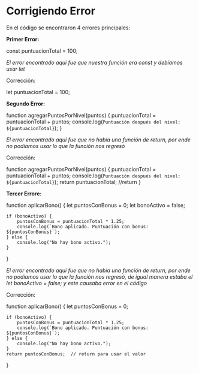 # Corrigiendo Error

En el código se encontraron 4 errores principales:

**Primer Error:**

const puntuacionTotal = 100;

*El error encontrado aquí fue que nuestra función era const y debíamos usar let*

Corrección:

let puntuacionTotal = 100; 

**Segundo Error:**

function agregarPuntosPorNivel(puntos) {
    puntuacionTotal = puntuacionTotal + puntos;
    console.log(`Puntuación después del nivel: ${puntuacionTotal}`);
}

*El error encontrado aquí fue que no había una función de return, por ende no podíamos usar lo que la función nos regresó*

Corrección:

function agregarPuntosPorNivel(puntos) {
    puntuacionTotal = puntuacionTotal + puntos;
    console.log(`Puntuación después del nivel: ${puntuacionTotal}`);
    return puntuacionTotal; //return
}


**Tercer Errore:**

function aplicarBono() {
    let puntosConBonus = 0;
    let bonoActivo = false;
    
    if (bonoActivo) {
        puntosConBonus = puntuacionTotal * 1.25;
        console.log(`Bono aplicado. Puntuación con bonus: ${puntosConBonus}`);
    } else {
        console.log("No hay bono activo.");
    }
}

*El error encontrado aquí fue que no había una función de return, por ende no podíamos usar lo que la función nos regresó, de igual manera estaba el  let bonoActivo = false;  y este causaba error en el código*

Corrección:

function aplicarBono() {
    let puntosConBonus = 0;
    
    if (bonoActivo) {
        puntosConBonus = puntuacionTotal * 1.25;
        console.log(`Bono aplicado. Puntuación con bonus: ${puntosConBonus}`);
    } else {
        console.log("No hay bono activo.");
    }
    return puntosConBonus;  // return para usar el valor
}